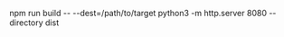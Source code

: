 npm run build -- --dest=/path/to/target
python3 -m http.server 8080 --directory dist

[//]: # (# ori)

[//]: # ()
[//]: # (This template should help get you started developing with Vue 3 in Vite.)

[//]: # ()
[//]: # (## Recommended IDE Setup)

[//]: # ()
[//]: # ([VSCode]&#40;https://code.visualstudio.com/&#41; + [Volar]&#40;https://marketplace.visualstudio.com/items?itemName=Vue.volar&#41; &#40;and disable Vetur&#41;.)

[//]: # ()
[//]: # (## Customize configuration)

[//]: # ()
[//]: # (See [Vite Configuration Reference]&#40;https://vite.dev/config/&#41;.)

[//]: # ()
[//]: # (## Project Setup)

[//]: # ()
[//]: # (```sh)

[//]: # (npm install)

[//]: # (```)

[//]: # ()
[//]: # (### Compile and Hot-Reload for Development)

[//]: # ()
[//]: # (```sh)

[//]: # (npm run dev)

[//]: # (```)

[//]: # ()
[//]: # (### Compile and Minify for Production)

[//]: # ()
[//]: # (```sh)

[//]: # (npm run build)

[//]: # (```)
